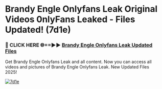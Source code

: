 # Brandy Engle Onlyfans Leak Original Videos 0nlyFans Leaked - Files Updated! (7d1e)

<h3>🔴 CLICK HERE 🌐==►► <a href="https://tinyurl.com/2jnfzry5" rel="nofollow">Brandy Engle Onlyfans Leak Updated Files</a></h3>

Get Brandy Engle Onlyfans Leak and all content. Now you can access all videos and pictures of Brandy Engle Onlyfans Leak. New Updated Files 2025!

[![7d1e](https://i.imgur.com/GyGTBgg.gif)](https://tinyurl.com/2jnfzry5)
